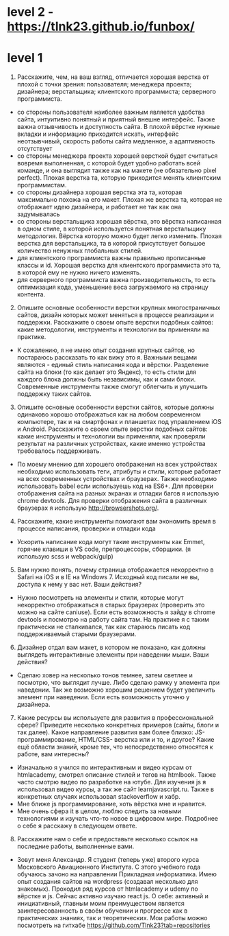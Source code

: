 # level 2 -  https://tlnk23.github.io/funbox/
# level 1

1. Расскажите, чем, на ваш взгляд, отличается хорошая верстка от плохой с точки зрения: пользователя; менеджера проекта; дизайнера; верстальщика; клиентского программиста; серверного программиста.
  - со стороны пользователя наиболее важным является удобства сайта, интуитивно понятный и приятный внешне интерфейс. Также важна отзывчивость и доступность сайта. В плохой вёрстке нужные вкладки и информацию приходится искать, интерфейс неотзывчивый, скорость работы сайта медленное, а адаптивность отсутствует
  - со стороны менеджера проекта хорошей версткой будет считаться вовремя выполненная, с которой будет удобно работать всей команде, и она выглядит также как на макете (не обязательно pixel perfect). Плохая верстка та, которую приходится менять клиентским программистам.
  - со стороны дизайнера хорошая верстка эта та, которая максимально похожа на его макет. Плохая же верстка та, которая не отображает идею дизайнера, и работает не так как она задумывалась
  - со стороны верстальщика хорошая вёрстка, это вёрстка написанная в одном стиле, в которой используется понятная верстальщику методология. Вёрстка которую можно будет легко изменить. Плохая верстка для верстальщика, та в которой присутствует большое количество ненужных глобальных стилей.
  - для клиентского программиста важны правильно прописанные классы и id. Хорошая верстка для клиентского программиста это та, в которой ему не нужно ничего изменять.
  - для серверного программиста важна производительность, то есть оптимизация кода, уменьшение веса загружаемого на страницу контента.
2. Опишите основные особенности верстки крупных многостраничных сайтов, дизайн которых может меняться в процессе реализации и поддержки. Расскажите о своем опыте верстки подобных сайтов: какие методологии, инструменты и технологии вы применяли на практике.
  - К сожалению, я не имею опыт создания крупных сайтов, но постараюсь рассказать то как вижу это я. Важными вещами являются - единый стиль написания кода и вёрстки. Разделение сайта на блоки (то как делает это Яндекс), то есть стили для каждого блока должны быть независимы, как и сами блоки. Современные инструменты также смогут облегчить и улучшить поддержку таких сайтов.
3.	Опишите основные особенности верстки сайтов, которые должны одинаково хорошо отображаться как на любом современном компьютере, так и на смартфонах и планшетах под управлением iOS и Android. Расскажите о своем опыте верстки подобных сайтов: какие инструменты и технологии вы применяли, как проверяли результат на различных устройствах, какие именно устройства требовалось поддерживать.
  - По моему мнению для хорошего отображения на всех устройствах необходимо использовать теги, атрибуты и стили, которые работает на всех современных устройствах и браузерах. Также необходимо использовать babel если используешь код на ES6+. Для проверки отображения сайта на разных экранах и отладки багов я использую chrome devtools. Для проверки отображения сайта в различных браузерах я использую http://browsershots.org/.
4.	Расскажите, какие инструменты помогают вам экономить время в процессе написания, проверки и отладки кода
  - Ускорить написание кода могут такие инструменты как Emmet, горячие клавиши в VS code, препроцессоры, сборщики. (я использую scss и webpack/gulp)
5.	Вам нужно понять, почему страница отображается некорректно в Safari на iOS и в IE на Windows 7. Исходный код писали не вы, доступа к нему у вас нет. Ваши действия?
  - Нужно посмотреть на элементы и стили, которые могут некорректно отображаться в старых браузерах (проверить это можно на сайте caniuse). Если есть возможность я зайду в chrome devtools и посмотрю на работу сайта там. На практике я с таким практически не сталкивался, так как стараюсь писать код поддерживаемый старыми браузерами.
6.	Дизайнер отдал вам макет, в котором не показано, как должны выглядеть интерактивные элементы при наведении мыши. Ваши действия?
  - Сделаю ховер на несколько тонов темнее, затем светлее и посмотрю, что выглядит лучше. Либо сделаю рамку у элемента при наведении. Так же возможно хорошим решением будет увеличить элемент при наведении. Если есть возможность уточню у дизайнера.
7.	Какие ресурсы вы используете для развития в профессиональной сфере? Приведите несколько конкретных примеров (сайты, блоги и так далее). Какое направление развития вам более близко: JS-программирование, HTML/CSS- верстка или и то, и другое? Какие ещё области знаний, кроме тех, что непосредственно относятся к работе, вам интересны?
  - Изначально я учился по интерактивным и видео курсам от htmlacademy, смотрел описание стилей и тегов на htmlbook. Также часто смотрю видео по разработке на ютубе. Для изучения js я использовал видео курсы, а так же сайт learnjavascript.ru. Также в конкретных случаях использовал stackoverflow и хабр.
  - Мне ближе js программирование, хоть вёрстка мне и нравится.
  - Мне очень сфера it в целом, люблю следить за новыми технологиями и изучать что-то новое в цифровом мире. Подробнее о себе я расскажу в следующем ответе.
8.	Расскажите нам о себе и предоставьте несколько ссылок на последние работы, выполненные вами.
  - Зовут меня Александр. Я студент (теперь уже) второго курса Московского Авиационного Института. С этого учебного года обучаюсь зачоно на направлении Прикладная информатика. Имею опыт создания сайтов на wordpress (создавал несколько для знакомых). Проходил ряд курсов от htmlacademy и udemy по вёрстке и js. Сейчас активно изучаю react js. О себе: активный и инициативный, главным моим преимуществом является заинтересованность в своём обучении и прогрессе как в практических знаниях, так и теоретических.
  Мои работы можно посмотреть на гитхабе https://github.com/Tlnk23?tab=repositories



